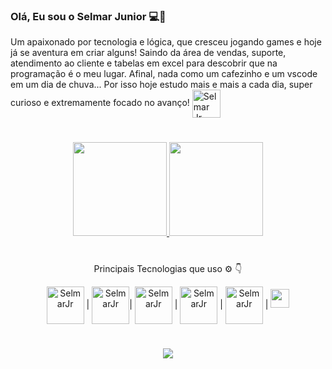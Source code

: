 ### Olá, Eu sou o Selmar Junior 💻🤙


  <p>Um apaixonado por tecnologia e lógica, que cresceu jogando games e hoje já se aventura em criar alguns!
   Saindo da área de vendas, suporte, atendimento ao cliente e tabelas em excel para descobrir que na programação é o meu lugar.
  Afinal, nada como um cafezinho e um vscode em um dia de chuva... Por isso hoje estudo mais e mais a cada dia, super curioso e extremamente focado  no avanço!
    <a href="mailto:selmargoulart08@gmail.com" target="_blank"><img align="center" alt="Selmar Jr" height="45" width="45" src="https://user-images.githubusercontent.com/52077278/135926148-30e0cd29-92a2-46ca-ad8d-28fa6175e58a.png"></a>
  
</p>

#
<p align="center">  
  <a href="https://github.com/selmargoulart08">
    <img height="150em" src="https://github-readme-stats.vercel.app/api/top-langs/?username=selmargoulart08&hide=html&layout=compact&theme=dark&show_icons=true" />
  </a>
  <a href="https://github.com/selmargoulart08">
    <img height="150em" src="https://github-readme-stats.vercel.app/api?username=selmargoulart08&theme=dark&show_icons=true" />
  </a>
</p>

#

  <p align="center">  
   Principais Tecnologias que uso ⚙️ 👇
  </p>
<p align="center">  
<img align="center" alt="SelmarJr" height="60" width="60" src="https://cdn.jsdelivr.net/gh/devicons/devicon/icons/python/python-original.svg" /> | <img align="center" alt="SelmarJr" height="60" width="60" src="https://cdn.jsdelivr.net/gh/devicons/devicon/icons/javascript/javascript-original.svg" />|  <img align="center" alt="SelmarJr" height="60" width="60"
src="https://cdn.jsdelivr.net/gh/devicons/devicon/icons/mysql/mysql-original.svg" /> | <img align="center" alt="SelmarJr" height="60" width="60" src="https://cdn.jsdelivr.net/gh/devicons/devicon/icons/html5/html5-original.svg" /> | <img align="center" alt="SelmarJr" height="60" width="60" src="https://cdn.jsdelivr.net/gh/devicons/devicon/icons/css3/css3-original.svg" /> | 
<img width="30" height="30" src="https://cdn.jsdelivr.net/gh/devicons/devicon/icons/react/react-original.svg" />

#
<p align="center">
<a href="https://www.linkedin.com/in/selmarjr" target="_blank">
  <img src="https://img.shields.io/badge/LinkedIn-0077B5?style=for-the-badge&logo=linkedin&logoColor=white" />
 </a>
</p>




